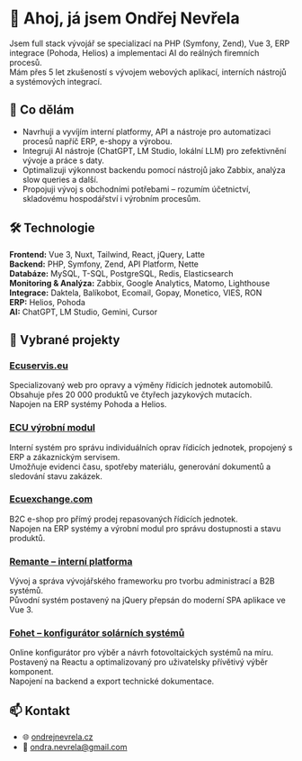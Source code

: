# 👋 Ahoj, já jsem Ondřej Nevřela

Jsem full stack vývojář se specializací na PHP (Symfony, Zend), Vue 3, ERP integrace (Pohoda, Helios) a implementaci AI do reálných firemních procesů.  
Mám přes 5 let zkušeností s vývojem webových aplikací, interních nástrojů a systémových integrací.

## 💼 Co dělám

- Navrhuji a vyvíjím interní platformy, API a nástroje pro automatizaci procesů napříč ERP, e-shopy a výrobou.
- Integruji AI nástroje (ChatGPT, LM Studio, lokální LLM) pro zefektivnění vývoje a práce s daty.
- Optimalizuji výkonnost backendu pomocí nástrojů jako Zabbix, analýza slow queries a další.
- Propojuji vývoj s obchodními potřebami – rozumím účetnictví, skladovému hospodářství i výrobním procesům.

## 🛠️ Technologie

**Frontend:** Vue 3, Nuxt, Tailwind, React, jQuery, Latte  
**Backend:** PHP, Symfony, Zend, API Platform, Nette  
**Databáze:** MySQL, T-SQL, PostgreSQL, Redis, Elasticsearch  
**Monitoring & Analýza:** Zabbix, Google Analytics, Matomo, Lighthouse  
**Integrace:** Daktela, Balíkobot, Ecomail, Gopay, Monetico, VIES, RON  
**ERP:** Helios, Pohoda  
**AI:** ChatGPT, LM Studio, Gemini, Cursor

## 🚀 Vybrané projekty

### [Ecuservis.eu](https://www.ondrejnevrela.cz/projekty/ecuservis)

Specializovaný web pro opravy a výměny řídicích jednotek automobilů.  
Obsahuje přes 20 000 produktů ve čtyřech jazykových mutacích.  
Napojen na ERP systémy Pohoda a Helios.

### [ECU výrobní modul](https://www.ondrejnevrela.cz/projekty/ecuservis-module)

Interní systém pro správu individuálních oprav řídicích jednotek, propojený s ERP a zákaznickým servisem.  
Umožňuje evidenci času, spotřeby materiálu, generování dokumentů a sledování stavu zakázek.

### [Ecuexchange.com](https://www.ondrejnevrela.cz/projekty/ecuexchange)

B2C e-shop pro přímý prodej repasovaných řídicích jednotek.  
Napojen na ERP systémy a výrobní modul pro správu dostupnosti a stavu produktů.

### [Remante – interní platforma](https://www.ondrejnevrela.cz/projekty/remante)

Vývoj a správa vývojářského frameworku pro tvorbu administrací a B2B systémů.  
Původní systém postavený na jQuery přepsán do moderní SPA aplikace ve Vue 3.

### [Fohet – konfigurátor solárních systémů](https://www.ondrejnevrela.cz/projekty/fohet)

Online konfigurátor pro výběr a návrh fotovoltaických systémů na míru.  
Postavený na Reactu a optimalizovaný pro uživatelsky přívětivý výběr komponent.  
Napojení na backend a export technické dokumentace.

## 📫 Kontakt

- 🌐 [ondrejnevrela.cz](https://www.ondrejnevrela.cz)
- 📧 ondra.nevrela@gmail.com
